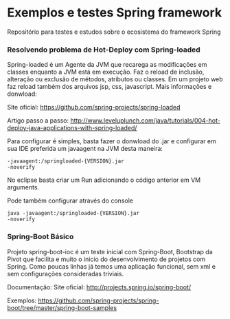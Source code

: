 Exemplos e testes Spring framework
=============

Repositório para testes e estudos sobre o ecosistema do framework Spring 

<h3>Resolvendo problema de Hot-Deploy com Spring-loaded</h3>

Spring-loaded é um Agente da JVM que recarega as modificações em classes enquanto a JVM está em execução. Faz o reload de inclusão, alteração ou exclusão de métodos, atributos ou classes. Em um projeto web faz reload também dos arquivos jsp, css, javascript. Mais informações e donwload: 

Site oficial: https://github.com/spring-projects/spring-loaded

Artigo passo a passo: http://www.leveluplunch.com/java/tutorials/004-hot-deploy-java-applications-with-spring-loaded/

Para configurar é simples, basta fazer o donwload do .jar e configurar em sua IDE preferida um javaagent na JVM desta maneira:

<code>-javaagent:<pathTo>/springloaded-{VERSION}.jar -noverify</code>

No eclipse basta criar um Run adicionando o código anterior em VM arguments.

Pode também configurar através do console

<code>java -javaagent:<pathTo>/springloaded-{VERSION}.jar -noverify</code>

<h3>Spring-Boot Básico</h3>

Projeto spring-boot-ioc é um teste inicial com Spring-Boot, Bootstrap da Pivot que facilita e muito o inicio do desenvolvimento de projetos com Spring. Como poucas linhas já temos uma aplicação funcional, sem xml e sem configurações consideradas triviais.

Documentação:
Site oficial: http://projects.spring.io/spring-boot/

Exemplos: https://github.com/spring-projects/spring-boot/tree/master/spring-boot-samples


